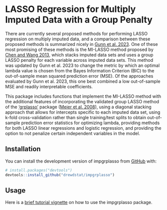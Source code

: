 
<!-- README.md is generated from README.Rmd. Please edit that file -->

# LASSO Regression for Multiply Imputed Data with a Group Penalty

<!-- badges: start -->
<!-- badges: end -->

There are currently several proposed methods for performing LASSO
regression on multiply imputed data, and a comparison between these
proposed methods is summarized nicely in [Gunn et
al. 2023](https://www.ncbi.nlm.nih.gov/pmc/articles/PMC10117422/). One
of these most promising of these methods is the MI-LASSO method proposed
by [Chen and Wang
2013](https://onlinelibrary.wiley.com/doi/10.1002/sim.5783), which
stacks imputed data sets and uses a group LASSO penalty for each
variable across imputed data sets. This method was updated by Gunn et
al. 2023 to change the metric by which an optimal lambda value is chosen
from the Bayes Information Criterion (BIC) to the out-of-sample mean
squared prediction error (MSE). Of the approaches evaluated by Gunn et
al. 2023, this one best combined a low out-of-sample MSE and readily
interpretable coefficients.

This package includes functions that implement the MI-LASSO method with
the additional features of incorporating the validated group LASSO
method of the [‘grplasso’](https://CRAN.R-project.org/package=grplasso)
package ([Meier et
al. 2008](https://rss.onlinelibrary.wiley.com/doi/10.1111/j.1467-9868.2007.00627.x)),
using a diagonal stacking approach that allows for intercepts specific
to each imputed data set, using k-fold cross-validation rather than
single training/test splits to obtain out-of-sample prediction error
statistics for optimizing lambda, providing methods for both LASSO
linear regressions and logistic regression, and providing the option to
not penalize certain independent variables in the model.

## Installation

You can install the development version of impgrplasso from
[GitHub](https://github.com/) with:

``` r
# install.packages("devtools")
devtools::install_github("drewdstat/impgrplasso")
```

## Usage

Here is a [brief tutorial
vignette](http://htmlpreview.github.io/?https://github.com/drewdstat/impgrplasso/blob/main/vignettes/introduction.html)
on how to use the impgrplasso package.

